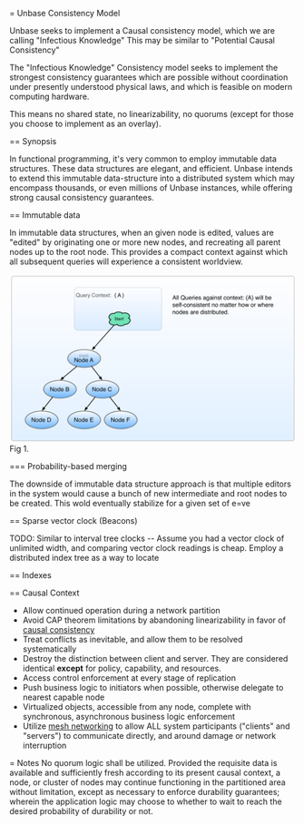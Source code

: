 
= Unbase Consistency Model

Unbase seeks to implement a Causal consistency model, which we are calling "Infectious Knowledge"
This may be similar to "Potential Causal Consistency"

The "Infectious Knowledge" Consistency model seeks to implement the strongest consistency guarantees which are possible without coordination under presently understood physical laws, and which is feasible on modern computing hardware.

This means no shared state, no linearizability, no quorums (except for those you choose to implement as an overlay).

== Synopsis

In functional programming, it's very common to employ immutable data structures.
These data structures are elegant, and efficient. Unbase intends to extend this immutable data-structure into a distributed system which may encompass thousands, or even millions of Unbase instances, while offering strong causal consistency guarantees.


== Immutable data

In immutable data structures, when an given node is edited, values are "edited" by originating one or more new nodes, and recreating all parent nodes up to the root node. This provides a compact context against which all subsequent queries will experience a consistent worldview.

<img src="immutable_ds_1.png" syle="width: 455px">
Fig 1.


=== Probability-based merging

The downside of immutable data structure approach is that multiple editors in the system would cause a bunch of new intermediate and root nodes to be created. This wold eventually stabilize for a given set of e=ve

== Sparse vector clock (Beacons)

TODO: Similar to interval tree clocks --
Assume you had a vector clock of unlimited width, and comparing vector clock readings is cheap.
Employ a distributed index tree as a way to locate

== Indexes

== Causal Context



* Allow continued operation during a network partition
 * Avoid CAP theorem limitations by abandoning linearizability in favor of [causal consistency](http://sns.cs.princeton.edu/projects/cops-and-eiger/)
 * Treat conflicts as inevitable, and allow them to be resolved systematically
* Destroy the distinction between client and server. They are considered identical **except** for policy, capability, and resources.
 * Access control enforcement at every stage of replication
 * Push business logic to initiators when possible, otherwise delegate to nearest capable node
* Virtualized objects, accessible from any node, complete with synchronous, asynchronous business logic enforcement
* Utilize [mesh networking](https://github.com/telehash/telehash.org/tree/master/v3) to allow ALL system participants ("clients" and "servers") to communicate directly, and around damage or network interruption


= Notes
No quorum logic shall be utilized. Provided the requisite data is available and sufficiently fresh according to its present causal context, a node, or cluster of nodes may continue functioning in the partitioned area without limitation, except as necessary to enforce durability guarantees; wherein the application logic may choose to whether to wait to reach the desired probability of durability or not.
